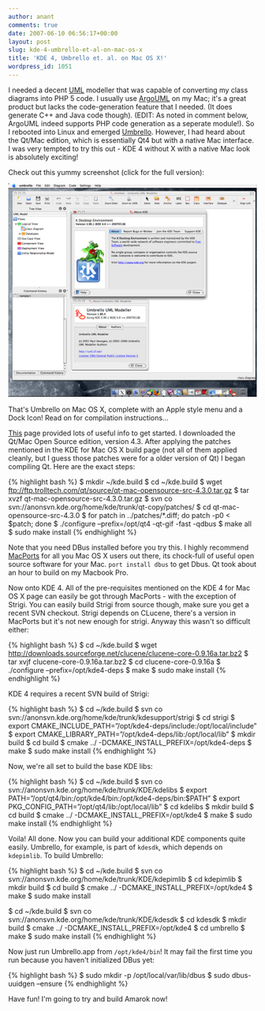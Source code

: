 ```yaml
---
author: anant
comments: true
date: 2007-06-10 06:56:17+00:00
layout: post
slug: kde-4-umbrello-et-al-on-mac-os-x
title: 'KDE 4, Umbrello et. al. on Mac OS X!'
wordpress_id: 1051
---
```


I needed a decent [UML](http://replay.waybackmachine.org/20070713072718/http://en.wikipedia.org/wiki/UML) modeller that was capable of converting my class diagrams into PHP 5 code. I usually use [ArgoUML](http://replay.waybackmachine.org/20070713072718/http://argouml.tigris.org/) on my Mac; it's a great product but lacks the code-generation feature that I needed. (It does generate C++ and Java code though). (EDIT: As noted in comment below, ArgoUML indeed supports PHP code generation as a seperate module!). So I rebooted into Linux and emerged [Umbrello](http://replay.waybackmachine.org/20070713072718/http://uml.sourceforge.net/). However, I had heard about the Qt/Mac edition, which is essentially Qt4 but with a native Mac interface. I was very tempted to try this out - KDE 4 without X with a native Mac look is absolutely exciting!

Check out this yummy screenshot (click for the full version):

![Umbrello on Mac](/images/2007/umbrello-mac.png)

That's Umbrello on Mac OS X, complete with an Apple style menu and a Dock Icon! Read on for compilation instructions…

[This](http://replay.waybackmachine.org/20070713072718/http://techbase.kde.org/Getting_Started/Build/KDE4/Mac_OS_X) page provided lots of useful info to get started. I downloaded the Qt/Mac Open Source edition, version 4.3. After applying the patches mentioned in the KDE for Mac OS X build page (not all of them applied cleanly, but I guess those patches were for a older version of Qt) I began compiling Qt. Here are the exact steps:

{% highlight bash %}
$ mkdir ~/kde.build
$ cd ~/kde.build
$ wget ftp://ftp.trolltech.com/qt/source/qt-mac-opensource-src-4.3.0.tar.gz
$ tar xvzf qt-mac-opensource-src-4.3.0.tar.gz
$ svn co svn://anonsvn.kde.org/home/kde/trunk/qt-copy/patches/
$ cd qt-mac-opensource-src-4.3.0
$ for patch in ../patches/*.diff; do patch -p0 < $patch; done
$ ./configure –prefix=/opt/qt4 -qt-gif -fast -qdbus
$ make all
$ sudo make install
{% endhighlight %}

Note that you need DBus installed before you try this. I highly recommend [MacPorts](http://replay.waybackmachine.org/20070713072718/http://www.macports.org/) for all you Mac OS X users out there, its chock-full of useful open source software for your Mac. `port install dbus` to get Dbus. Qt took about an hour to build on my Macbook Pro.

Now onto KDE 4. All of the pre-requisites mentioned on the KDE 4 for Mac OS X page can easily be got through MacPorts - with the exception of Strigi. You can easily build Strigi from source though, make sure you get a recent SVN checkout. Strigi depends on CLucene, there's a version in MacPorts but it's not new enough for strigi. Anyway this wasn't so difficult either:

{% highlight bash %}
$ cd ~/kde.build
$ wget http://downloads.sourceforge.net/clucene/clucene-core-0.9.16a.tar.bz2
$ tar xvjf clucene-core-0.9.16a.tar.bz2
$ cd clucene-core-0.9.16a
$ ./configure –prefix=/opt/kde4-deps
$ make
$ sudo make install
{% endhighlight %}

KDE 4 requires a recent SVN build of Strigi:

{% highlight bash %}
$ cd ~/kde.build
$ svn co svn://anonsvn.kde.org/home/kde/trunk/kdesupport/strigi
$ cd strigi
$ export CMAKE_INCLUDE_PATH=”/opt/kde4-deps/include:/opt/local/include”
$ export CMAKE_LIBRARY_PATH=”/opt/kde4-deps/lib:/opt/local/lib”
$ mkdir build
$ cd build
$ cmake ../ -DCMAKE_INSTALL_PREFIX=/opt/kde4-deps
$ make
$ sudo make install
{% endhighlight %}

Now, we're all set to build the base KDE libs:

{% highlight bash %}
$ cd ~/kde.build
$ svn co svn://anonsvn.kde.org/home/kde/trunk/KDE/kdelibs
$ export PATH=”/opt/qt4/bin:/opt/kde4/bin:/opt/kde4-deps/bin:$PATH”
$ export PKG_CONFIG_PATH=”/opt/qt4/lib:/opt/local/lib”
$ cd kdelibs
$ mkdir build
$ cd build
$ cmake ../ -DCMAKE_INSTALL_PREFIX=/opt/kde4
$ make
$ sudo make install
{% endhighlight %}

Voila! All done. Now you can build your additional KDE components quite easily. Umbrello, for example, is part of `kdesdk`, which depends on `kdepimlib`. To build Umbrello:

{% highlight bash %}
$ cd ~/kde.build
$ svn co svn://anonsvn.kde.org/home/kde/trunk/KDE/kdepimlib
$ cd kdepimlib
$ mkdir build
$ cd build
$ cmake ../ -DCMAKE_INSTALL_PREFIX=/opt/kde4
$ make
$ sudo make install

$ cd ~/kde.build
$ svn co svn://anonsvn.kde.org/home/kde/trunk/KDE/kdesdk
$ cd kdesdk
$ mkdir build
$ cmake ../ -DCMAKE_INSTALL_PREFIX=/opt/kde4
$ cd umbrello
$ make
$ sudo make install
{% endhighlight %}

Now just run Umbrello.app from `/opt/kde4/bin`! It may fail the first time you run because you haven't initialized DBus yet:

{% highlight bash %}
$ sudo mkdir -p /opt/local/var/lib/dbus
$ sudo dbus-uuidgen –ensure
{% endhighlight %}

Have fun! I'm going to try and build Amarok now!
